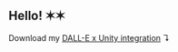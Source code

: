 ## Hello! ✶✶

Download my [DALL-E x Unity integration](https://github.com/jasmineroberts/dalle-api-unity) ↴


